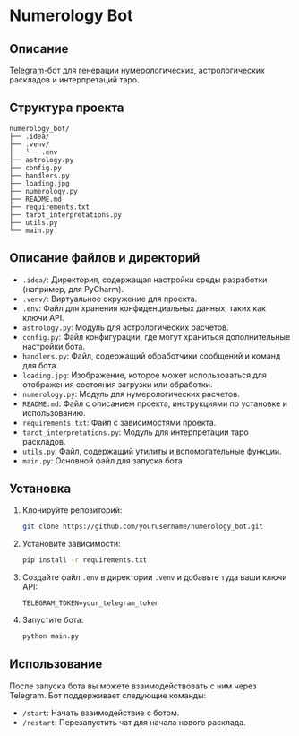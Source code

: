 # Numerology Bot

## Описание
Telegram-бот для генерации нумерологических, астрологических раскладов и интерпретаций таро.

## Структура проекта
```
numerology_bot/
├── .idea/
├── .venv/
│   └── .env
├── astrology.py
├── config.py
├── handlers.py
├── loading.jpg
├── numerology.py
├── README.md
├── requirements.txt
├── tarot_interpretations.py
├── utils.py
└── main.py
```

## Описание файлов и директорий

- `.idea/`: Директория, содержащая настройки среды разработки (например, для PyCharm).
- `.venv/`: Виртуальное окружение для проекта.
- `.env`: Файл для хранения конфиденциальных данных, таких как ключи API.
- `astrology.py`: Модуль для астрологических расчетов.
- `config.py`: Файл конфигурации, где могут храниться дополнительные настройки бота.
- `handlers.py`: Файл, содержащий обработчики сообщений и команд для бота.
- `loading.jpg`: Изображение, которое может использоваться для отображения состояния загрузки или обработки.
- `numerology.py`: Модуль для нумерологических расчетов.
- `README.md`: Файл с описанием проекта, инструкциями по установке и использованию.
- `requirements.txt`: Файл с зависимостями проекта.
- `tarot_interpretations.py`: Модуль для интерпретации таро раскладов.
- `utils.py`: Файл, содержащий утилиты и вспомогательные функции.
- `main.py`: Основной файл для запуска бота.

## Установка
1. Клонируйте репозиторий:
   ```sh
   git clone https://github.com/yourusername/numerology_bot.git
   ```
2. Установите зависимости:
   ```sh
   pip install -r requirements.txt
   ```
3. Создайте файл `.env` в директории `.venv` и добавьте туда ваши ключи API:
   ```
   TELEGRAM_TOKEN=your_telegram_token
   ```
4. Запустите бота:
   ```sh
   python main.py
   ```

## Использование
После запуска бота вы можете взаимодействовать с ним через Telegram. Бот поддерживает следующие команды:
- `/start`: Начать взаимодействие с ботом.
- `/restart`: Перезапустить чат для начала нового расклада.

```
